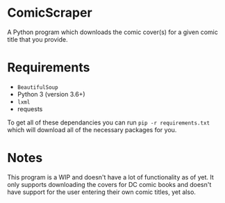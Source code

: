 # ComicScraper
A Python program which downloads the comic cover(s) for a given comic
title that you provide.

# Requirements
- `BeautifulSoup`
- Python 3 (version 3.6+)
- `lxml`
- requests

To get all of these dependancies you can run `pip -r requirements.txt`
which will download all of the necessary packages for you.

# Notes
This program is a WIP and doesn't have a lot of functionality as of yet.
It only supports downloading the covers for DC comic books and
doesn't have support for the user entering their own comic titles, yet also.

